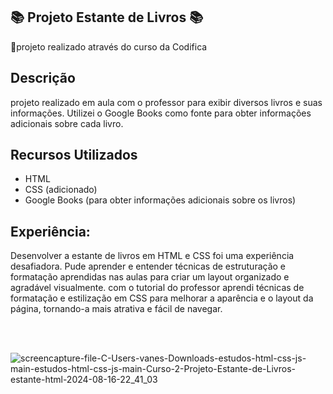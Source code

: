 
  📚 Projeto Estante de Livros 📚
 -------------------------------------------------------

🚩projeto realizado através do curso da Codifica 

## Descrição

projeto realizado em aula com o professor para exibir diversos livros e suas informações. Utilizei o Google Books como fonte para obter informações adicionais sobre cada livro.


## Recursos Utilizados

- HTML
- CSS (adicionado)
- Google Books (para obter informações adicionais sobre os livros) <br>


## Experiência:

Desenvolver a estante de livros em HTML e CSS foi uma experiência desafiadora. Pude  aprender e entender técnicas de estruturação e formatação aprendidas nas aulas para criar um layout organizado e agradável visualmente. com o tutorial do professor aprendi técnicas de formatação e estilização em CSS para melhorar a aparência  e o layout da página, tornando-a mais atrativa e fácil de navegar.

<br>
<br>


![screencapture-file-C-Users-vanes-Downloads-estudos-html-css-js-main-estudos-html-css-js-main-Curso-2-Projeto-Estante-de-Livros-estante-html-2024-08-16-22_41_03](https://github.com/user-attachments/assets/9f864cf5-272a-41b1-a17a-f5be3d162594)




